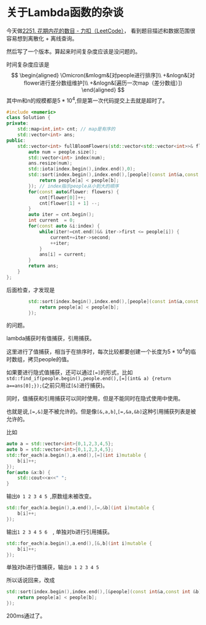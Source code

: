# 关于Lambda函数的杂谈

今天做[2251. 花期内花的数目 - 力扣（LeetCode）](https://leetcode.cn/problems/number-of-flowers-in-full-bloom/description/)， 看到题目描述和数据范围很容易想到离散化 + 离线查询。



然后写了一个版本。算起来时间复杂度应该是没问题的。

时间复杂度应该是
$$
\begin{aligned}
\Omicron(&mlogm&[对people进行排序]\\
+&nlogn&[对flower进行差分数组维护]\\
+&nlogn&[遍历一次map（差分数组）])
\end{aligned}
$$
其中m和n的规模都是$5*10^4$,但是第一次代码提交上去就是超时了。

```c++
#include <numeric>
class Solution {
private:
    std::map<int,int> cnt; // map是有序的
    std::vector<int> ans;
public:
    std::vector<int> fullBloomFlowers(std::vector<std::vector<int>>& flowers, std::vector<int>& people) {
        auto num = people.size();
        std::vector<int> index(num);
        ans.resize(num);
        std::iota(index.begin(),index.end(),0);
        std::sort(index.begin(),index.end(),[people](const int&a,const int b) {
            return people[a] < people[b];
        }); // index指示people从小到大的顺序
        for(const auto&flower: flowers) {
            cnt[flower[0]]++;
            cnt[flower[1] + 1] --;
        }
        auto iter = cnt.begin();
        int current  = 0;
        for(const auto &i:index) {
            while(iter!=cnt.end()&& iter->first <= people[i]) {
                current+=iter->second;
                ++iter;
            }
            ans[i] = current;
        }
        return ans;
    }
};
```





后面检查，才发现是

```c++
        std::sort(index.begin(),index.end(),[people](const int&a,const int b) {
            return people[a] < people[b];
        });
```

的问题。

lambda捕获时有值捕获，引用捕获。

这里进行了值捕获，相当于在排序时，每次比较都要创建一个长度为$5*10^4$的临时数组，拷贝people的值。

如果要进行隐式值捕获，还可以通过`[=]`的形式，比如`std::find_if(people.begin(),people.end(),[=](int& a) {return a==ans[0];});`(之前只用过`[&]`进行捕获)。

同时，值捕获和引用捕获可以同时使用，但是不能同时在隐式使用中使用。

也就是说,`[=,&]`是不被允许的。但是像`[&,a,b]`,`[=,&a,&b]`这种引用捕获列表是被允许的。

比如

```c++
auto a = std::vector<int>{0,1,2,3,4,5};
auto b = std::vector<int>{0,1,2,3,4,5};
std::for_each(a.begin(),a.end(),[=](int i)mutable {
    b[i]++;
});
for(auto &x:b) {
    std::cout<<x<<" ";
}
```

输出`0 1 2 3 4 5 `,原数组未被改变。

```c++
std::for_each(a.begin(),a.end(),[=,&b](int i)mutable {
    b[i]++;
});
```

输出`1 2 3 4 5 6  `, 单独对b进行引用捕获。

```c++
std::for_each(a.begin(),a.end(),[&,b](int i)mutable {
    b[i]++;
});
```

单独对b进行值捕获，输出`0 1 2 3 4 5 `



所以话说回来，改成

```c++
std::sort(index.begin(),index.end(),[&people](const int&a,const int &b) {
    return people[a] < people[b];
});
```

200ms通过了。
